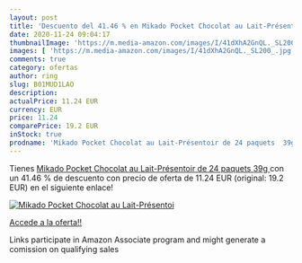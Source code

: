 ```yaml
---
layout: post
title: 'Descuento del 41.46 % en Mikado Pocket Chocolat au Lait-Présentoi'
date: 2020-11-24 09:04:17
thumbnailImage: 'https://m.media-amazon.com/images/I/41dXhA2GnQL._SL200_.jpg'
images: [ 'https://m.media-amazon.com/images/I/41dXhA2GnQL._SL200_.jpg' ]
comments: true
category: ofertas
author: ring
slug: B01MUD1LAO
description:
actualPrice: 11.24 EUR
currency: EUR
price: 11.24
comparePrice: 19.2 EUR
inStock: true
prodname: 'Mikado Pocket Chocolat au Lait-Présentoir de 24 paquets  39g '
---
```


Tienes [Mikado Pocket Chocolat au Lait-Présentoir de 24 paquets  39g ](https://www.amazon.fr/dp/B01MUD1LAO/?tag=tolees0d-21) con un 41.46 % de descuento con precio de oferta de 11.24 EUR (original: 19.2 EUR) en el siguiente enlace!

[![Mikado Pocket Chocolat au Lait-Présentoi](https://m.media-amazon.com/images/I/41dXhA2GnQL._SL200_.jpg)](https://www.amazon.fr/dp/B01MUD1LAO/?tag=tolees0d-21)

[Accede a la oferta!!](https://www.amazon.fr/dp/B01MUD1LAO/?tag=tolees0d-21)

Links participate in Amazon Associate program and might generate a comission on qualifying sales


